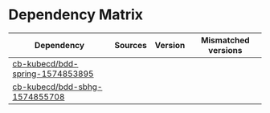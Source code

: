 # Dependency Matrix

Dependency | Sources | Version | Mismatched versions
---------- | ------- | ------- | -------------------
[cb-kubecd/bdd-spring-1574853895](https://github.com/cb-kubecd/bdd-spring-1574853895.git) |  | []() | 
[cb-kubecd/bdd-sbhg-1574855708](https://github.com/cb-kubecd/bdd-sbhg-1574855708.git) |  | []() | 
